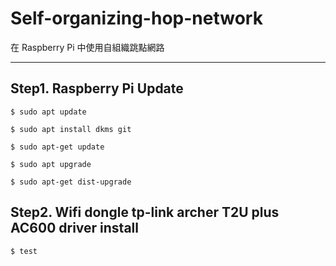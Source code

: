 # Self-organizing-hop-network
在 Raspberry Pi 中使用自組織跳點網路
***
## Step1. Raspberry Pi Update
```shell
$ sudo apt update
```
```shell
$ sudo apt install dkms git
```
```shell
$ sudo apt-get update
```
```shell
$ sudo apt upgrade
```
```shell
$ sudo apt-get dist-upgrade
```
## Step2. Wifi dongle tp-link archer T2U plus AC600 driver install
```shell
$ test
```

